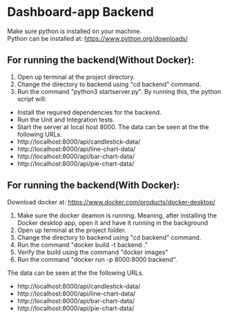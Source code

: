 # Dashboard-app Backend

Make sure python is installed on your machine.  
Python can be installed at: https://www.python.org/downloads/

## For running the backend(Without Docker):

1. Open up terminal at the project directory.
2. Change the directory to backend using "cd backend" command.
3. Run the command "python3 startserver.py".
   By running this, the python script will:

- Install the required dependencies for the backend.
- Run the Unit and Integration tests.
- Start the server at local host 8000.
  The data can be seen at the the following URLs.
- http://localhost:8000/api/candlestick-data/
- http://localhost:8000/api/line-chart-data/
- http://localhost:8000/api/bar-chart-data/
- http://localhost:8000/api/pie-chart-data/

## For running the backend(With Docker):

Download docker at: https://www.docker.com/products/docker-desktop/

1. Make sure the docker deamon is running. Meaning, after installing the Docker desktop app, open it and have it running in the background
2. Open up terminal at the project folder.
3. Change the directory to backend using "cd backend" command.
4. Run the command "docker build -t backend ."
5. Verify the build using the command "docker images"
6. Run the command "docker run -p 8000:8000 backend".

The data can be seen at the the following URLs.

- http://localhost:8000/api/candlestick-data/
- http://localhost:8000/api/line-chart-data/
- http://localhost:8000/api/bar-chart-data/
- http://localhost:8000/api/pie-chart-data/
